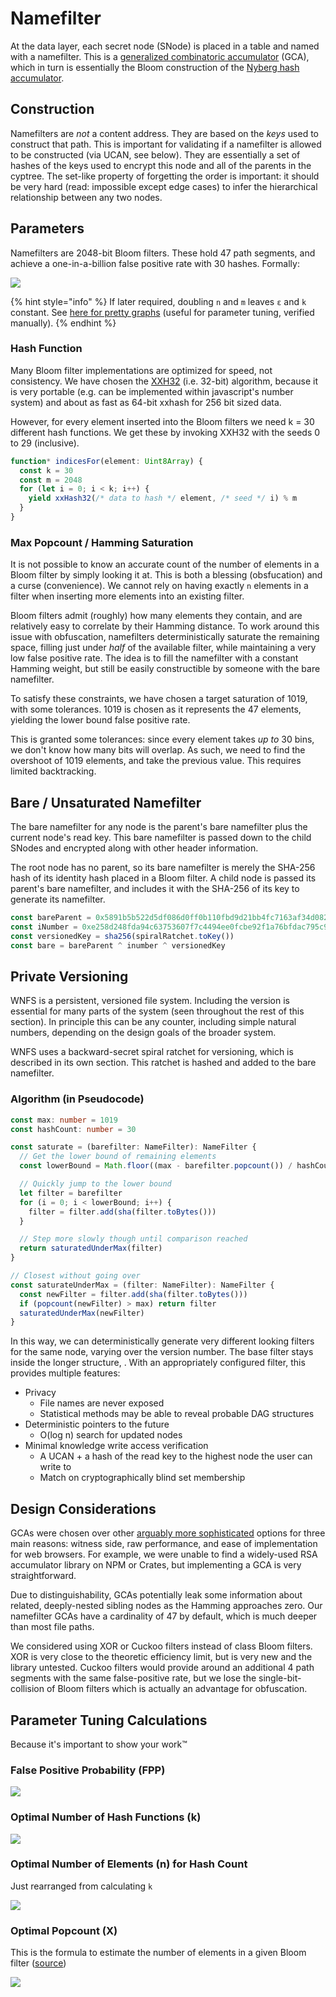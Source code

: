 # Namefilter

At the data layer, each secret node \(SNode\) is placed in a table and named with a namefilter. This is a [generalized combinatoric accumulator](https://www.jstage.jst.go.jp/article/transinf/E91.D/5/E91.D_5_1489/_pdf/-char/en) \(GCA\), which in turn is essentially the Bloom construction of the [Nyberg hash accumulator](https://link.springer.com/content/pdf/10.1007%2F3-540-60865-6_45.pdf).

## Construction

Namefilters are _not_ a content address. They are based on the _keys_ used to construct that path. This is important for validating if a namefilter is allowed to be constructed \(via UCAN, see below\). They are essentially a set of hashes of the keys used to encrypt this node and all of the parents in the cyptree. The set-like property of forgetting the order is important: it should be very hard \(read: impossible except edge cases\) to infer the hierarchical relationship between any two nodes.

## Parameters

Namefilters are 2048-bit Bloom filters. These hold 47 path segments, and achieve a one-in-a-billion false positive rate with 30 hashes. Formally:

![](../../../../.gitbook/assets/screen-shot-2021-08-30-at-09.02.52.png)

{% hint style="info" %}
If later required, doubling `n` and `m` leaves `ε` and `k` constant. See [here for pretty graphs](https://hur.st/bloomfilter/?n=47&p=&m=2048&k=30) \(useful for parameter tuning, verified manually\).
{% endhint %}

### Hash Function

Many Bloom filter implementations are optimized for speed, not consistency. We have chosen the [XXH32](https://cyan4973.github.io/xxHash/) \(i.e. 32-bit\) algorithm, because it is very portable \(e.g. can be implemented within javascript's number system\) and about as fast as 64-bit xxhash for 256 bit sized data.

However, for every element inserted into the Bloom filters we need k = 30 different hash functions. We get these by invoking XXH32 with the seeds 0 to 29 \(inclusive\).

```typescript
function* indicesFor(element: Uint8Array) {
  const k = 30
  const m = 2048
  for (let i = 0; i < k; i++) {
    yield xxHash32(/* data to hash */ element, /* seed */ i) % m
  }
}
```

### Max Popcount / Hamming Saturation

It is not possible to know an accurate count of the number of elements in a Bloom filter by simply looking it at. This is both a blessing \(obsfucation\) and a curse \(convenience\). We cannot rely on having exactly `n` elements in a filter when inserting more elements into an existing filter.

Bloom filters admit \(roughly\) how many elements they contain, and are relatively easy to correlate by their Hamming distance. To work around this issue with obfuscation, namefilters deterministically saturate the remaining space, filling just under _half_ of the available filter, while maintaining a very low false positive rate. The idea is to fill the namefilter with a constant Hamming weight, but still be easily constructible by someone with the bare namefilter.

To satisfy these constraints, we have chosen a target saturation of 1019, with some tolerances. 1019 is chosen as it represents the 47 elements, yielding the lower bound false positive rate.

This is granted some tolerances: since every element takes _up to_ 30 bins, we don't know how many bits will overlap. As such, we need to find the overshoot of 1019 elements, and take the previous value. This requires limited backtracking.

## Bare / Unsaturated Namefilter

The bare namefilter for any node is the parent's bare namefilter plus the current node's read key. This bare namefilter is passed down to the child SNodes and encrypted along with other header information.

The root node has no parent, so its bare namefilter is merely the SHA-256 hash of its identity hash placed in a Bloom filter. A child node is passed its parent's bare namefilter, and includes it with the SHA-256 of its key to generate its namefilter.

```javascript
const bareParent = 0x5891b5b522d5df086d0ff0b110fbd9d21bb4fc7163af34d08286a2e846f6be03
const iNumber = 0xe258d248fda94c63753607f7c4494ee0fcbe92f1a76bfdac795c9d84101eb317
const versionedKey = sha256(spiralRatchet.toKey())
const bare = bareParent ^ inumber ^ versionedKey
```

## Private Versioning

WNFS is a persistent, versioned file system. Including the version is essential for many parts of the system \(seen throughout the rest of this section\). In principle this can be any counter, including simple natural numbers, depending on the design goals of the broader system.

WNFS uses a backward-secret spiral ratchet for versioning, which is described in its own section. This ratchet is hashed and added to the bare namefilter.

### Algorithm \(in Pseudocode\)

```typescript
const max: number = 1019
const hashCount: number = 30

const saturate = (barefilter: NameFilter): NameFilter {
  // Get the lower bound of remaining elements
  const lowerBound = Math.floor((max - barefilter.popcount()) / hashCount)

  // Quickly jump to the lower bound
  let filter = barefilter
  for (i = 0; i < lowerBound; i++) {
    filter = filter.add(sha(filter.toBytes()))
  }

  // Step more slowly though until comparison reached
  return saturatedUnderMax(filter)
}

// Closest without going over
const saturateUnderMax = (filter: NameFilter): NameFilter {
  const newFilter = filter.add(sha(filter.toBytes()))
  if (popcount(newFilter) > max) return filter
  saturatedUnderMax(newFilter)
}
```

In this way, we can deterministically generate very different looking filters for the same node, varying over the version number. The base filter stays inside the longer structure, . With an appropriately configured filter, this provides multiple features:

* Privacy
  * File names are never exposed
  * Statistical methods may be able to reveal probable DAG structures
* Deterministic pointers to the future
  * O\(log n\) search for updated nodes
* Minimal knowledge write access verification 
  * A UCAN + a hash of the read key to the highest node the user can write to
  * Match on cryptographically blind set membership

## Design Considerations

GCAs were chosen over other [arguably more sophisticated](https://www.fim.uni-passau.de/fileadmin/dokumente/fakultaeten/fim/forschung/mip-berichte/MIP_1210.pdf) options for three main reasons: witness side, raw performance, and ease of implementation for web browsers. For example, we were unable to find a widely-used RSA accumulator library on NPM or Crates, but implementing a GCA is very straightforward.

Due to distinguishability, GCAs potentially leak some information about related, deeply-nested sibling nodes as the Hamming approaches zero. Our namefilter GCAs have a cardinality of 47 by default, which is much deeper than most file paths.

We considered using XOR or Cuckoo filters instead of class Bloom filters. XOR is very close to the theoretic efficiency limit, but is very new and the library untested. Cuckoo filters would provide around an additional 4 path segments with the same false-positive rate, but we lose the single-bit-collision of Bloom filters which is actually an advantage for obfuscation.

## Parameter Tuning Calculations

Because it's important to show your work™️

### False Positive Probability \(FPP\)

![](../../../../.gitbook/assets/screen-shot-2021-08-30-at-09.27.45.png)

### Optimal Number of Hash Functions \(k\)

![](../../../../.gitbook/assets/screen-shot-2021-08-26-at-20.19.38.png)

### Optimal Number of Elements \(n\) for Hash Count

Just rearranged from calculating `k`

![](../../../../.gitbook/assets/screen-shot-2021-08-26-at-20.19.35.png)

### Optimal Popcount \(X\)

This is the formula to estimate the number of elements in a given Bloom filter \([source](https://en.wikipedia.org/wiki/Bloom_filter#Approximating_the_number_of_items_in_a_Bloom_filter)\)

![](../../../../.gitbook/assets/screen-shot-2021-08-30-at-09.37.27.png)

